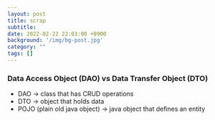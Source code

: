 ```yaml
---
layout: post
title: scrap
subtitle: 
date: 2022-02-22 22:03:00 +0900
background: '/img/bg-post.jpg'
category: ""
tags: []
---
```


### Data Access Object (DAO) vs Data Transfer Object (DTO)
* DAO -> class that has CRUD operations
* DTO -> object that holds data
* POJO (plain old java object) -> java object that defines an entity
